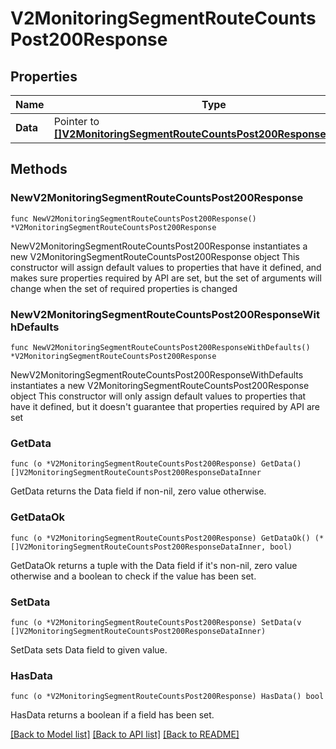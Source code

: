 # V2MonitoringSegmentRouteCountsPost200Response

## Properties

Name | Type | Description | Notes
------------ | ------------- | ------------- | -------------
**Data** | Pointer to [**[]V2MonitoringSegmentRouteCountsPost200ResponseDataInner**](V2MonitoringSegmentRouteCountsPost200ResponseDataInner.md) |  | [optional] 

## Methods

### NewV2MonitoringSegmentRouteCountsPost200Response

`func NewV2MonitoringSegmentRouteCountsPost200Response() *V2MonitoringSegmentRouteCountsPost200Response`

NewV2MonitoringSegmentRouteCountsPost200Response instantiates a new V2MonitoringSegmentRouteCountsPost200Response object
This constructor will assign default values to properties that have it defined,
and makes sure properties required by API are set, but the set of arguments
will change when the set of required properties is changed

### NewV2MonitoringSegmentRouteCountsPost200ResponseWithDefaults

`func NewV2MonitoringSegmentRouteCountsPost200ResponseWithDefaults() *V2MonitoringSegmentRouteCountsPost200Response`

NewV2MonitoringSegmentRouteCountsPost200ResponseWithDefaults instantiates a new V2MonitoringSegmentRouteCountsPost200Response object
This constructor will only assign default values to properties that have it defined,
but it doesn't guarantee that properties required by API are set

### GetData

`func (o *V2MonitoringSegmentRouteCountsPost200Response) GetData() []V2MonitoringSegmentRouteCountsPost200ResponseDataInner`

GetData returns the Data field if non-nil, zero value otherwise.

### GetDataOk

`func (o *V2MonitoringSegmentRouteCountsPost200Response) GetDataOk() (*[]V2MonitoringSegmentRouteCountsPost200ResponseDataInner, bool)`

GetDataOk returns a tuple with the Data field if it's non-nil, zero value otherwise
and a boolean to check if the value has been set.

### SetData

`func (o *V2MonitoringSegmentRouteCountsPost200Response) SetData(v []V2MonitoringSegmentRouteCountsPost200ResponseDataInner)`

SetData sets Data field to given value.

### HasData

`func (o *V2MonitoringSegmentRouteCountsPost200Response) HasData() bool`

HasData returns a boolean if a field has been set.


[[Back to Model list]](../README.md#documentation-for-models) [[Back to API list]](../README.md#documentation-for-api-endpoints) [[Back to README]](../README.md)


